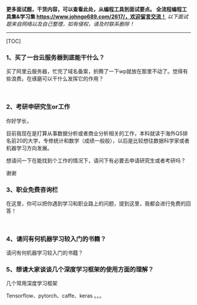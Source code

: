 <b>更多面试题，干货内容，可以查看此处，从编程工具到面试要点。
全流程编程工具集&学习集 https://www.johngo689.com/2617/，欢迎留言交流！</b> 
<i>以下面试题来自网络以及自己整理，如有侵权，请及时联系删除！</i> 
 *** 
[TOC]

### 1、买了一台云服务器到底能干什么？
<p>买了阿里云服务器，忙完了域名备案，折腾了一下wp就放在那里不动了。觉得有些浪费。在琢磨可以干什么发挥它的作用？</p><p>&nbsp;</p>



### 2、考研申研究生or工作
<p>你好学长，</p><p>目前我现在是打算从事数据分析或者商业分析相关的工作，本科就读于海外QS排名前20的大学，专修统计和数学（成绩一般般），以后是比较想往数据科学家或者机器学习方向发展。</p><p>想请问一下在能找到个工作的情况下，请问下有必要去申请研究生或者考研吗？</p><p>谢谢</p>



### 3、职业免费咨询栏
<p>在这里，你可以把你遇到学习和职业路上的问题，提到这里，我都会进行免费的回答！</p><p>&nbsp;</p>



### 4、请问有何机器学习较入门的书籍？
<p>请问有何机器学习较入门的书籍？</p>



### 5、想请大家谈谈几个深度学习框架的使用方面的理解？
<p>几个常用深度学习框架</p><p>Tensorflow、pytorch、caffe、keras 。。。</p>


